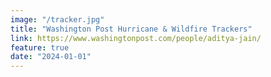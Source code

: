 ```yaml
---
image: "/tracker.jpg"
title: "Washington Post Hurricane & Wildfire Trackers"
link: https://www.washingtonpost.com/people/aditya-jain/
feature: true
date: "2024-01-01"
---
```

